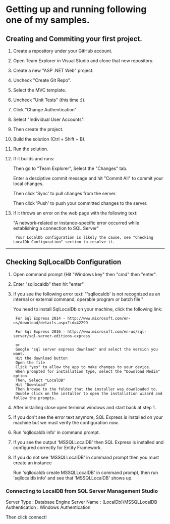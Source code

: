 # Getting up and running following one of my samples.


## Creating and Commiting your first project.
1. Create a repository under your GitHub account.
2. Open Team Explorer in Visual Studio and clone that new repository.
3. Create a new "ASP .NET Web" project.
4. Uncheck "Create Git Repo".
5. Select the MVC template.
6. Uncheck "Unit Tests" (this time :)).
7. Click "Change Authentication"
8. Select "Individual User Accounts".
9. Then create the project.
10. Build the solution (Ctrl + Shift + B).
11. Run the solution.
12. If it builds and runs:

      Then go to "Team Explorer", Select the "Changes" tab.
      
      Enter a desciptive commit message and hit "Commit All" to commit your local changes.
      
      Then click 'Sync' to pull changes from the server.
      
      Then click 'Push' to push your committed changes to the server.  
      
13. If it throws an error on the web page with the following text:

      "A network-related or instance-specific error occurred while establishing a connection to SQL Server"
      
         Your LocalDb configuration is likely the cause, see "Checking LocalDb Configuration" section to resolve it.


---

## Checking SqlLocalDb Configuration
1. Open command prompt (Hit "Windows key" then "cmd" then "enter".
2. Enter "sqllocaldb" then hit "enter"
3. If you see the following error text:
    "'sqllocaldb' is not recognized as an internal or external command, operable program or batch file."
    
    You need to install SqlLocalDb on your machine, click the following link:
    
        For Sql Express 2014 - http://www.microsoft.com/en-us/download/details.aspx?id=42299
        
        For Sql Express 2016 - http://www.microsoft.com/en-us/sql-server/sql-server-editions-express
        
        or        
        Google "sql server express download" and select the version you want.
        Hit the download button
        Open the file
        Click "yes" to allow the app to make changes to your device.
        When prompted for installation type, select the "Download Media" option.
        Then, Select "LocalDB"
        Hit "Download"
        Then browse to the folder that the installer was downloaded to.
        Double click on the installer to open the installation wizard and follow the prompts.
        
4. After installing close open terminal windows and start back at step 1.
5. If you don't see the error text anymore, SQL Express is installed on your machine but we must verify the configuration now.
6. Run 'sqllocaldb info' in command prompt.
7. If you see the output 'MSSQLLocalDB' then SQL Express is installed and configured correctly for Entity Framework.
8. If you do not see 'MSSQLLocalDB' in command prompt then you must create an instance

      Run 'sqllocaldb create MSSQLLocalDB' in command prompt, then run 'sqllocaldb info' and see that 'MSSQLLocalDB' shows up.
    
### Connecting to LocalDB from SQL Server Management Studio

Server Type : Database Engine
Server Name : (LocalDb)\MSSQLLocalDB
Authentication : Windows Authentication

Then click connect!
